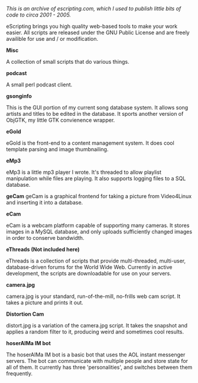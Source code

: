 _This is an archive of escripting.com, which I used to publish little bits of code to circa 2001 - 2005._

eScripting brings you high quality web-based tools to make your work easier. All scripts are released under the GNU Public License and are freely availible for use and / or modification.

__Misc__

A collection of small scripts that do various things.

__podcast__

A small perl podcast client.

__gsonginfo__

This is the GUI portion of my current song database system. It allows song artists and titles to be edited in the database. It sports another version of ObjGTK, my little GTK convienence wrapper.

__eGold__

eGold is the front-end to a content management system. It does cool template parsing and image thumbnailing.

__eMp3__

eMp3 is a little mp3 player I wrote. It's threaded to allow playlist manipulation while files are playing. It also supports logging files to a SQL database.

__geCam__
geCam is a graphical frontend for taking a picture from Video4Linux and inserting it into a database.

__eCam__

eCam is a webcam platform capable of supporting many cameras. It stores images in a MySQL database, and only uploads sufficiently changed images in order to conserve bandwidth.

__eThreads (Not included here)__

eThreads is a collection of scripts that provide multi-threaded, multi-user, database-driven forums for the World Wide Web. Currently in active development, the scripts are downloadable for use on your servers.

__camera.jpg__

camera.jpg is your standard, run-of-the-mill, no-frills web cam script. It takes a picture and prints it out.

__Distortion Cam__

distort.jpg is a variation of the camera.jpg script. It takes the snapshot and applies a random filter to it, producing weird and sometimes cool results.

__hoserAIMa IM bot__

The hoserAIMa IM bot is a basic bot that uses the AOL instant messenger servers. The bot can communicate with multiple people and store state for all of them. It currently has three 'personalities', and switches between them frequently.